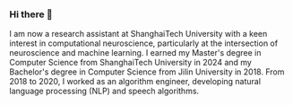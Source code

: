 ### Hi there 👋

<!--
**chenperry/chenperry** is a ✨ _special_ ✨ repository because its `README.md` (this file) appears on your GitHub profile.

Here are some ideas to get you started:

- 🔭 I’m currently working on ...
- 🌱 I’m currently learning ...
- 👯 I’m looking to collaborate on ...
- 🤔 I’m looking for help with ...
- 💬 Ask me about ...
- 📫 How to reach me: ...
- 😄 Pronouns: ...
- ⚡ Fun fact: ...
-->
I am now a research assistant at ShanghaiTech University with a keen interest in computational neuroscience, particularly at the intersection of neuroscience and machine learning. I earned my Master's degree in Computer Science from ShanghaiTech University in 2024 and my Bachelor's degree in Computer Science from Jilin University in 2018. From 2018 to 2020, I worked as an algorithm engineer, developing natural language processing (NLP) and speech algorithms.
